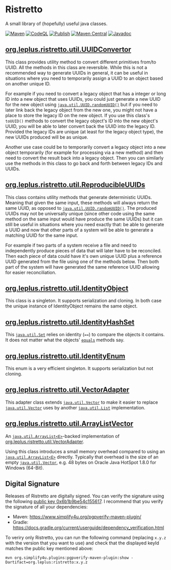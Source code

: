 # Ristretto
A small library of (hopefully) useful java classes.

[![Maven](https://github.com/thomasleplus/ristretto/workflows/Maven/badge.svg)](https://github.com/thomasleplus/ristretto/actions?query=workflow:"Maven")
[![CodeQL](https://github.com/thomasleplus/ristretto/workflows/CodeQL/badge.svg)](https://github.com/thomasleplus/ristretto/actions?query=workflow:"CodeQL")
[![Publish](https://github.com/thomasleplus/ristretto/workflows/Publish/badge.svg)](https://github.com/thomasleplus/ristretto/actions?query=workflow:"Publish")
[![Maven Central](https://img.shields.io/maven-central/v/org.leplus/ristretto)](https://search.maven.org/artifact/org.leplus/ristretto)
[![Javadoc](https://javadoc.io/badge2/org.leplus/ristretto/javadoc.svg)](https://javadoc.io/doc/org.leplus/ristretto) 

## [org.leplus.ristretto.util.UUIDConvertor](https://javadoc.io/doc/org.leplus/ristretto/latest/org/leplus/ristretto/util/UUIDConverter.html)

This class provides utility method to convert different primitives from/to UUID.
All the methods in this class are reversible.
While this is not a recommended way to generate UUIDs in general, it can be useful
in situations where you need to temporarily assign a UUID to an object based on
another unique ID.

For example if you need to convert a legacy object that has a integer or long ID
into a new object that uses UUIDs, you could just generate a new UUID
for the new object using [`java.util.UUID.randomUUID()`](https://docs.oracle.com/javase/8/docs/api/java/util/UUID.html#randomUUID--) but if you need to later link back
the legacy object from the new one, you might not have a place to store the legacy ID
on the new object. If you use this class's `toUUID()` methods to convert the legacy
object's ID into the new object's UUID, you will be able to later convert back
the UUID into the legacy ID. Provided the legacy IDs are unique (at least for the legacy
object type), the new UUIDs produced will be as unique.
 
Another use case could be to temporarily convert a legacy object into a new object
temporarily (for example for processing via a new method) and then need to convert
the result back into a legacy object. Then you can similarly use the methods in
this class to go back and forth between legacy IDs and UUIDs.

## [org.leplus.ristretto.util.ReproducibleUUIDs](https://javadoc.io/doc/org.leplus/ristretto/latest/org/leplus/ristretto/util/ReproducibleUUIDs.html)

This class contains utility methods that generate deterministic UUIDs.
Meaning that given the same input, these methods will always return the
same UUID, as opposed to [`java.util.UUID.randomUUID()`](https://docs.oracle.com/javase/8/docs/api/java/util/UUID.html#randomUUID--). The produced
UUIDs may not be universally unique (since other code using the same method
on the same input would have produce the same UUIDs) but it can still be
useful in situations where you need exactly that: be able to generate a UUID
and now that other parts of a system will be able to generate a matching UUID
for the same input.

For example if two parts of a system receive a file and need to independently
produce pieces of data that will later have to be reconciled. Then each piece
of data could have it's own unique UUID plus a reference UUID generated from
the file using one of the methods below. Then both part of the system will have
generated the same reference UUID allowing for easier reconciliation.

## [org.leplus.ristretto.util.IdentityObject](https://javadoc.io/doc/org.leplus/ristretto/latest/org/leplus/ristretto/util/IdentityObject.html)

This class is a singleton. It supports serialization and cloning. In both
case the unique instance of IdentityObject remains the same object.

## [org.leplus.ristretto.util.IdentityHashSet<E>](https://javadoc.io/doc/org.leplus/ristretto/latest/org/leplus/ristretto/util/IdentityHashSet.html)

This [`java.util.Set`](https://docs.oracle.com/javase/8/docs/api/java/util/Set.html) relies on identity (`==`) to compare the objects it
contains. It does not matter what the objects' [`equals`](https://docs.oracle.com/javase/8/docs/api/java/lang/Object.html#equals-java.lang.Object-) methods say.

## [org.leplus.ristretto.util.IdentityEnum](https://javadoc.io/doc/org.leplus/ristretto/latest/org/leplus/ristretto/util/IdentityEnum.html)

This enum is a very efficient singleton. It supports serialization but not
cloning.

## [org.leplus.ristretto.util.VectorAdapter<E>](https://javadoc.io/doc/org.leplus/ristretto/latest/org/leplus/ristretto/util/VectorAdapter.html)

This adapter class extends [`java.util.Vector`](https://docs.oracle.com/javase/8/docs/api/java/util/Vector.html) to make it easier to replace [`java.util.Vector`](https://docs.oracle.com/javase/8/docs/api/java/util/Vector.html) uses by
another [`java.util.List`](https://docs.oracle.com/javase/8/docs/api/java/util/List.html) implementation.

## [org.leplus.ristretto.util.ArrayListVector<E>](https://javadoc.io/doc/org.leplus/ristretto/latest/org/leplus/ristretto/util/ArrayListVector.html)

An [`java.util.ArrayList<E>`](https://docs.oracle.com/javase/8/docs/api/java/util/ArrayList.html)-backed implementation of
[org.leplus.ristretto.util.VectorAdapter<E>](https://javadoc.io/doc/org.leplus/ristretto/latest/org/leplus/ristretto/util/VectorAdapter.html).

Using this class introduces a small memory overhead compared to using an
[`java.util.ArrayList<E>`](https://docs.oracle.com/javase/8/docs/api/java/util/ArrayList.html) directly. Typically that overhead is the size of an empty [`java.util.Vector`](https://docs.oracle.com/javase/8/docs/api/java/util/Vector.html),
e.g. 48 bytes on Oracle Java HotSpot 1.8.0 for Windows (64-Bit).

## Digital Signature

Releases of Ristretto are digitally signed. You can verify the signature using the following [public key 0x6b1b9be54c155617](https://pgp.mit.edu/pks/lookup?op=get&search=0x6B1B9BE54C155617). I recommend that you verify the signature of all your dependencies:
- Maven: https://www.simplify4u.org/pgpverify-maven-plugin/
- Gradle: https://docs.gradle.org/current/userguide/dependency_verification.html

To veriry only Ristretto, you can run the following command (replacing `x.y.z` with the version that you want to use) and check that the displayed keyId matches the public key mentioned above:

`mvn org.simplify4u.plugins:pgpverify-maven-plugin:show -Dartifact=org.leplus:ristretto:x.y.z`
